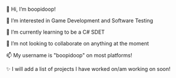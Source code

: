 👋 Hi, I’m boopidoop!

👀 I’m interested in Game Development and Software Testing

🌱 I’m currently learning to be a C# SDET

💞️ I’m not looking to collaborate on anything at the moment

📫 My username is "boopidoop" on most platforms! 

✨ I will add a list of projects I have worked on/am working on soon!

<!---
boopidoop/boopidoop is a ✨ special ✨ repository because its `README.md` (this file) appears on your GitHub profile.
You can click the Preview link to take a look at your changes.
--->
